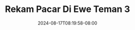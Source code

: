 --- 
title: "Rekam Pacar Di Ewe Teman 3"
description: "nonton  video bokep Rekam Pacar Di Ewe Teman 3 yandex    "
date: 2024-08-17T08:19:58-08:00
file_code: "d4gbfenfr5e6"
draft: false
cover: "6lysihhlyfp97kzs.jpg"
tags: ["Rekam", "Pacar", "Ewe", "Teman", "bokep-indo", "bokep-viral", "bokep-ig"]
length: 320
fld_id: "1483834"
foldername: "Alyssa"
categories: ["Alyssa"]
views: 9
---